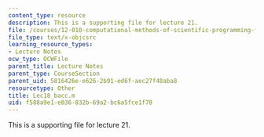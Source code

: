```yaml
---
content_type: resource
description: This is a supporting file for lecture 21.
file: /courses/12-010-computational-methods-of-scientific-programming-fall-2011/f588a9e1e036832b69a2bc6a5fce1f78_Lec18_bacc.m
file_type: text/x-objcsrc
learning_resource_types:
- Lecture Notes
ocw_type: OCWFile
parent_title: Lecture Notes
parent_type: CourseSection
parent_uid: 5816426e-e626-2b91-ed6f-aec27f48aba8
resourcetype: Other
title: Lec18_bacc.m
uid: f588a9e1-e036-832b-69a2-bc6a5fce1f78
---
```

This is a supporting file for lecture 21.

